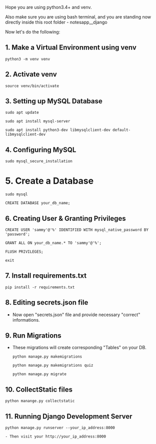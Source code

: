 Hope you are using python3.4+ and venv.

Also make sure you are using bash terminal, and you are standing now directly inside this root folder - notesapp__django

Now let's do the following:

<!-- MySQL Database Setup -->

## 1. Make a Virtual Environment using venv

`python3 -m venv venv`

## 2. Activate venv

`source venv/bin/activate`

## 3. Setting up MySQL Database

`sudo apt update`

`sudo apt install mysql-server`

`sudo apt install python3-dev libmysqlclient-dev default-libmysqlclient-dev`

## 4. Configuring MySQL

  `sudo mysql_secure_installation`

# 5. Create a Database

  `sudo mysql`

  `CREATE DATABASE your_db_name;`

## 6. Creating User & Granting Privileges

  `CREATE USER 'sammy'@'%' IDENTIFIED WITH mysql_native_password BY 'password';`

  `GRANT ALL ON your_db_name.* TO 'sammy'@'%';`

  `FLUSH PRIVILEGES;`

  `exit`



<!-- Project Setup -->

## 7. Install requirements.txt

  `pip install -r requirements.txt`

## 8. Editing secrets.json file
- Now open "secrets.json" file and provide necessary "correct" informations.

## 9. Run Migrations
- These migrations will create corresponding "Tables" on your DB.
    
  `python manage.py makemigrations`

  `python manage.py makemigrations quiz`

  `python manage.py migrate`
 
## 10. CollectStatic files

`python manange.py collectstatic`

## 11. Running Django Development Server

  `python manage.py runserver --your_ip_address:8000`
    
    - Then visit your http://your_ip_address:8000
